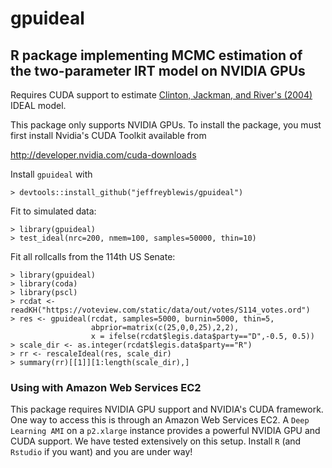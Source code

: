 # gpuideal
## R package implementing MCMC estimation of the two-parameter IRT model on NVIDIA GPUs

Requires CUDA support to estimate [Clinton, Jackman, and River's (2004)](https://www.cs.princeton.edu/courses/archive/fall09/cos597A/papers/ClintonJackmanRivers2004.pdf) IDEAL model.  

This package only supports NVIDIA GPUs. To install the package, you must first install Nvidia's CUDA Toolkit available from

http://developer.nvidia.com/cuda-downloads

Install `gpuideal` with 

```{r}
> devtools::install_github("jeffreyblewis/gpuideal")
```

Fit to simulated data:

```{r}
> library(gpuideal)
> test_ideal(nrc=200, nmem=100, samples=50000, thin=10)
```

Fit all rollcalls from the 114th US Senate:

```{r}
> library(gpuideal)
> library(coda)
> library(pscl)
> rcdat <- readKH("https://voteview.com/static/data/out/votes/S114_votes.ord")
> res <- gpuideal(rcdat, samples=5000, burnin=5000, thin=5,
                  abprior=matrix(c(25,0,0,25),2,2),
                  x = ifelse(rcdat$legis.data$party=="D",-0.5, 0.5))
> scale_dir <- as.integer(rcdat$legis.data$party=="R") 
> rr <- rescaleIdeal(res, scale_dir)  
> summary(rr)[[1]][1:length(scale_dir),] 
```

### Using with Amazon Web Services EC2

This package requires NVIDIA GPU support and NVIDIA's CUDA framework.  One way to access this is through an Amazon Web Services EC2.   A `Deep Learning AMI` on a `p2.xlarge` instance provides a powerful NVIDIA GPU and CUDA support.  We have tested extensively on this setup.  Install `R` (and `Rstudio` if you want) and you are under way!



